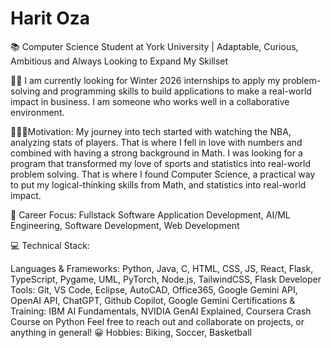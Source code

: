 # Harit Oza
📚 Computer Science Student at York University | Adaptable, Curious, Ambitious and Always Looking to Expand My Skillset

🕵️‍♀️ I am currently looking for Winter 2026 internships to apply my problem-solving and programming skills to build applications to make a real-world impact in business. I am someone who works well in a collaborative environment. 

💯🔥🎯Motivation: My journey into tech started with watching the NBA, analyzing stats of players. That is where I fell in love with numbers and combined with having a strong background in Math. I was looking for a program that transformed my love of sports and statistics into real-world problem solving. That is where I found Computer Science, a practical way to put my logical-thinking skills from Math, and statistics into real-world impact.

🎯 Career Focus: Fullstack Software Application Development, AI/ML Engineering, Software Development, Web Development

💻 Technical Stack:

Languages & Frameworks: Python, Java, C, HTML, CSS, JS, React, Flask, TypeScript, Pygame, UML, PyTorch, Node.js, TailwindCSS, Flask Developer Tools: Git, VS Code, Eclipse, AutoCAD, Office365, Google Gemini API, OpenAI API, ChatGPT, Github Copilot, Google Gemini Certifications & Training: IBM AI Fundamentals, NVIDIA GenAI Explained, Coursera Crash Course on Python
Feel free to reach out and collaborate on projects, or anything in general! 😀
Hobbies: Biking, Soccer, Basketball


